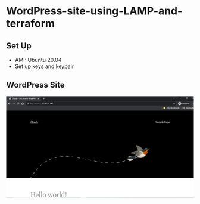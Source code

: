 # WordPress-site-using-LAMP-and-terraform
<h2>Set Up</h2>
<ul>
<li>AMI: Ubuntu 20.04</li>
<li>Set up keys and keypair</li>

</ul>
<h2>WordPress Site</h2>
<img src="Site.PNG"/>
